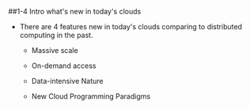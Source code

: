 ##1-4 Intro what's new in today's clouds


- There are 4 features new in today's clouds comparing to  distributed computing in the past.

  - Massive scale

  - On-demand access

  - Data-intensive Nature

  - New Cloud Programming Paradigms
